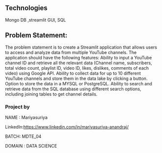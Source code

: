 ## Technologies
Mongo DB ,streamlit GUI, SQL

## Problem Statement:
The problem statement is to create a Streamlit application that allows users to access and analyze data from multiple YouTube channels. The application should have the following features:
  Ability to input a YouTube channel ID and retrieve all the relevant data (Channel name, subscribers, total video count, playlist ID, video ID, likes, dislikes, comments of each video) using Google API.
 Ability to collect data for up to 10 different YouTube channels and store them in the data lake by clicking a button.
 Option to store the data in a MYSQL or PostgreSQL.
Ability to search and retrieve data from the SQL database using different search options, including joining tables to get channel details.

### Project by
NAME : Mariyasuriya

LinkedIn:https://www.linkedin.com/in/mariyasuriya-anandraj/

BATCH: MDTE_04

DOMAIN : DATA SCIENCE


